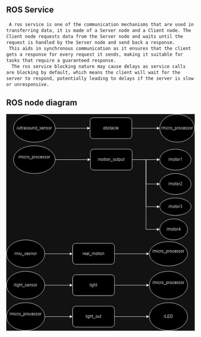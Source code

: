 ## ROS Service
     A ros service is one of the communication mechanisms that are used in transferring data, it is made of a Server node and a Client node. The Client node requests data from the Server node and waits until the request is handled by the Server node and send back a response.
     This aids in synchronous communication as it ensures that the client gets a response for every request it sends, making it suitable for tasks that require a guaranteed response.
      The ros service blocking nature may cause delays as service calls are blocking by default, which means the client will wait for the server to respond, potentially leading to delays if the server is slow or unresponsive.



## ROS node diagram
![alt text](<Untitled Diagram.jpg>)